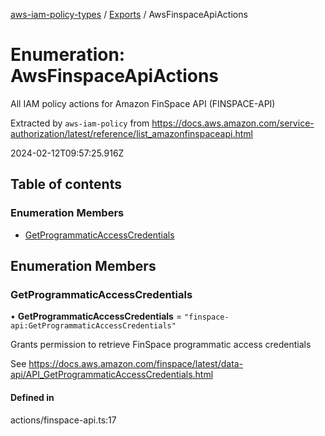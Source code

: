 [aws-iam-policy-types](../README.md) / [Exports](../modules.md) / AwsFinspaceApiActions

# Enumeration: AwsFinspaceApiActions

All IAM policy actions for Amazon FinSpace API (FINSPACE-API)

Extracted by `aws-iam-policy` from
https://docs.aws.amazon.com/service-authorization/latest/reference/list_amazonfinspaceapi.html

2024-02-12T09:57:25.916Z

## Table of contents

### Enumeration Members

- [GetProgrammaticAccessCredentials](AwsFinspaceApiActions.md#getprogrammaticaccesscredentials)

## Enumeration Members

### GetProgrammaticAccessCredentials

• **GetProgrammaticAccessCredentials** = ``"finspace-api:GetProgrammaticAccessCredentials"``

Grants permission to retrieve FinSpace programmatic access credentials

See https://docs.aws.amazon.com/finspace/latest/data-api/API_GetProgrammaticAccessCredentials.html

#### Defined in

actions/finspace-api.ts:17
